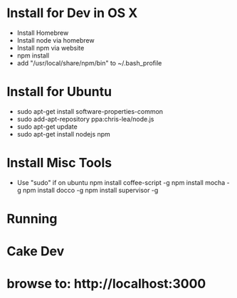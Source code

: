 Install for Dev in OS X
==============
* Install Homebrew
* Install node via homebrew
* Install npm via website
* npm install
* add "/usr/local/share/npm/bin" to ~/.bash_profile

Install for Ubuntu
============
* sudo apt-get install software-properties-common
* sudo add-apt-repository ppa:chris-lea/node.js
* sudo apt-get update
* sudo apt-get install nodejs npm

Install Misc Tools
====
* Use "sudo" if on ubuntu
npm install coffee-script -g
npm install mocha -g
npm install docco -g
npm install supervisor -g

Running
==============
# Cake Dev
# browse to: http://localhost:3000
